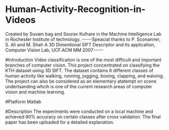 # Human-Activity-Recognition-in-Videos
Created by Suvam bag and Sourav Kulhare in the Machine Intelligence Lab in Rochester Institute of technology.
-----Speacial thanks to P. Sconanner, S. Ali and M. Shah A 3D Dimentional SIFT Descriptor
and its application, Computer Vision Lab, UCF.ACM MM 2007-----

#Introduction
Video classification is one of the most difficult and important branches of computer vision. This project concentrated on classifying the KTH dataset using 3D SIFT. The dataset contains 6 different classes of human activity like walking, running, jogging, boxing, clapping, and waiving. The project can also be considered as an elementary atatempt on scene undertsanding whcih is one of the current research areas of computer vision and machine learning. 

#Platform
Matlab

#Description
The experiments were conducted on a local machine and achieved 90% accuracy on certain classes after cross validation. The final paper has been uploaded for a detailed explanation. 
